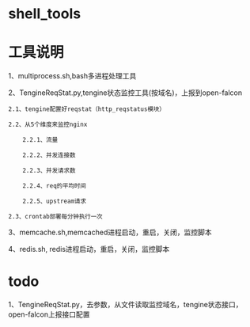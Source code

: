 # shell_tools

# 工具说明

1、multiprocess.sh,bash多进程处理工具

2、TengineReqStat.py,tengine状态监控工具(按域名)，上报到open-falcon
	
	2.1、tengine配置好reqstat（http_reqstatus模块）
	
	2.2、从5个维度来监控nginx
	
		2.2.1、流量
		
		2.2.2、并发连接数
		
		2.2.3、并发请求数
		
		2.2.4、req的平均时间
		
		2.2.5、upstream请求
		
	2.3、crontab部署每分钟执行一次
		
3、memcache.sh,memcached进程启动，重启，关闭，监控脚本

4、redis.sh, redis进程启动，重启，关闭，监控脚本

# todo

1、TengineReqStat.py，去参数，从文件读取监控域名，tengine状态接口，open-falcon上报接口配置